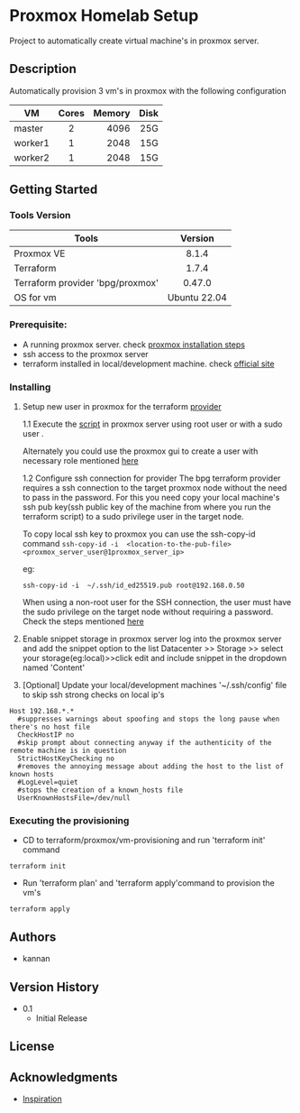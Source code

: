 # Proxmox Homelab Setup
Project to automatically create virtual machine's in proxmox server.

## Description
Automatically provision 3 vm's in proxmox with the following configuration

| VM            | Cores         | Memory| Disk|
| ------------- |:-------------:| -----:| -----:|
| master        | 2             | 4096  | 25G   |
| worker1       | 1             | 2048  | 15G   |
| worker2       | 1             | 2048  | 15G   |

## Getting Started

### Tools Version
| Tools                             | Version       |
| --------------------------------- |:-------------:|
| Proxmox VE                        | 8.1.4         |
| Terraform                         | 1.7.4         |
| Terraform provider 'bpg/proxmox'  | 0.47.0        |
| OS for vm                         | Ubuntu 22.04  |

### Prerequisite:
* A running proxmox server. check [proxmox installation steps](proxmox_installation.md)
* ssh access to the proxmox server
* terraform installed in local/development machine. check [official site](https://developer.hashicorp.com/terraform/tutorials/aws-get-started/install-cli) 

### Installing
1. Setup new user in proxmox for the terraform [provider](https://registry.terraform.io/providers/bpg/proxmox)

    1.1 Execute the [script](scripts/create_terraform_role_and_user.sh) in proxmox server using root user or with a sudo user . 

    Alternately you could use the proxmox gui to create a user with necessary role mentioned [here](https://registry.terraform.io/providers/bpg/proxmox/latest/docs#api-token-authentication)

    1.2 Configure ssh connection for provider 
    The bpg terraform provider requires a ssh connection to the target proxmox node without the need to pass in the password. For this you need copy your local machine's ssh pub key(ssh public key of the machine from where you run the terraform script) to a sudo privilege user in the target node. 

    To copy local ssh key to proxmox you can use the ssh-copy-id command ``ssh-copy-id -i  <location-to-the-pub-file> <proxmox_server_user@1proxmox_server_ip>``
    
    eg:
    ```
    ssh-copy-id -i  ~/.ssh/id_ed25519.pub root@192.168.0.50
    ```
    When using a non-root user for the SSH connection, the user must have the sudo privilege on the target node without requiring a password. Check the steps mentioned [here](https://registry.terraform.io/providers/bpg/proxmox/latest/docs#ssh-user)

2. Enable snippet storage in proxmox server
    log into the proxmox server and add the snippet option to the list 
    Datacenter >> Storage >> select your storage(eg:local)>>click edit and include snippet in the dropdown named 'Content'

3. [Optional] Update your local/development machines '~/.ssh/config' file to skip ssh strong checks on local ip's

```
Host 192.168.*.*
  #suppresses warnings about spoofing and stops the long pause when there's no host file
  CheckHostIP no
  #skip prompt about connecting anyway if the authenticity of the remote machine is in question
  StrictHostKeyChecking no
  #removes the annoying message about adding the host to the list of known hosts
  #LogLevel=quiet
  #stops the creation of a known_hosts file
  UserKnownHostsFile=/dev/null
```

### Executing the provisioning 

* CD to terraform/proxmox/vm-provisioning and run 'terraform init' command
```
terraform init
```

* Run 'terraform plan' and 'terraform apply'command to provision the vm's
```
terraform apply
```

## Authors

* kannan

## Version History

* 0.1
    * Initial Release

## License


## Acknowledgments

* [Inspiration](https://blog.andreasm.io/2024/01/15/proxmox-with-opentofu-kubespray-and-kubernetes/)


